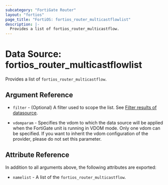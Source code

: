 ```yaml
---
subcategory: "FortiGate Router"
layout: "fortios"
page_title: "FortiOS: fortios_router_multicastflowlist"
description: |-
  Provides a list of fortios_router_multicastflow.
---
```


# Data Source: fortios_router_multicastflowlist
Provides a list of `fortios_router_multicastflow`.

## Argument Reference

* `filter` - (Optional) A filter used to scope the list. See [Filter results of datasource](https://registry.terraform.io/providers/fortinetdev/fortios/latest/docs/guides/fgt_filter).

* `vdomparam` - Specifies the vdom to which the data source will be applied when the FortiGate unit is running in VDOM mode. Only one vdom can be specified. If you want to inherit the vdom configuration of the provider, please do not set this parameter.

## Attribute Reference

In addition to all arguments above, the following attributes are exported:

* `namelist` -  A list of the `fortios_router_multicastflow`.
